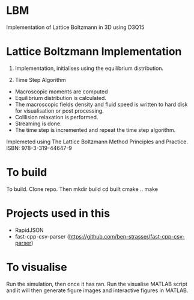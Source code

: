 # LBM
Implementation of Lattice Boltzmann in 3D using D3Q15

# Lattice Boltzmann Implementation

1. Implementation, initialises using the equilibrium distribution.

2. Time Step Algorithm
- Macroscopic moments are computed
- Equilibrium distribution is calculated.
- The macroscopic fields density and fluid speed is written to hard disk for visualisation or post processing.
- Colllision relaxation is performed.
- Streaming is done.
- The time step is incremented and repeat the time step algorithm.

Implemeted using The Lattice Boltzmann Method Principles and Practice. ISBN: 978-3-319-44647-9

# To build

To build. Clone repo. Then
mkdir build
cd built
cmake ..
make

# Projects used in this
- RapidJSON
- fast-cpp-csv-parser (https://github.com/ben-strasser/fast-cpp-csv-parser)

# To visualise
Run the simulation, then once it has ran. Run the visualise MATLAB script and it will then generate figure images and interactive figures in MATLAB.

